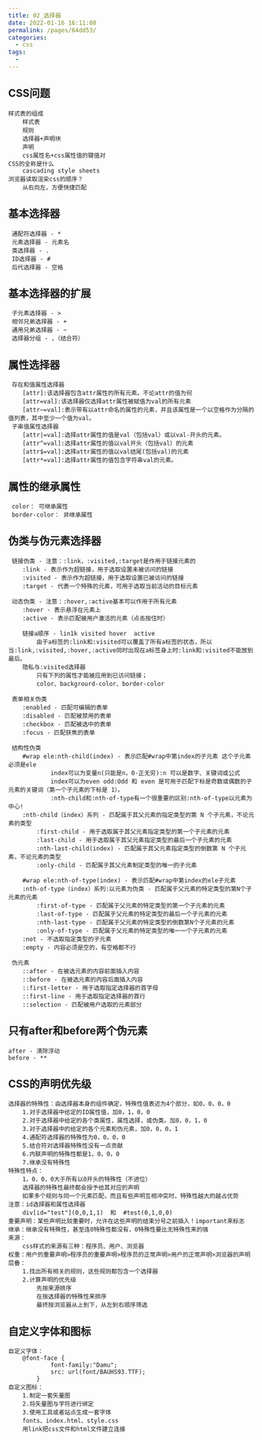 ```yaml
---
title: 02_选择器
date: 2022-01-16 16:11:08
permalink: /pages/64dd53/
categories:
  - css
tags:
  - 
---
```


## CSS问题
	样式表的组成
	 	样式表
	 	规则
	 	选择器+声明块
	 	声明
	 	css属性名+css属性值的键值对
	CSS的全称是什么
	 	cascading style sheets
	浏览器读取渲染css的顺序？
	 	从右向左，方便快捷匹配

## 基本选择器
	 通配符选择器 - *
	 元素选择器 - 元素名
	 类选择器 - .
	 ID选择器 - #
	 后代选择器 - 空格

## 基本选择器的扩展
     子元素选择器 - >
	 相邻兄弟选择器 - +
	 通用兄弟选择器 - ~
	 选择器分组 - ，（结合符）
## 属性选择器
	 存在和值属性选择器
	 	[attr]:该选择器包含attr属性的所有元素。不论attr的值为何
		[attr=val]:该选择器仅选择attr属性被赋值为val的所有元素
		[attr~=val]:表示带有以attr命名的属性的元素，并且该属性是一个以空格作为分隔的值列表，其中至少一个值为val。		 
	 子串值属性选择器
		[attr|=val]:选择attr属性的值是val（包括val）或以val-开头的元素。
		[attr^=val]:选择attr属性的值以val开头（包括val）的元素
		[attr$=val]:选择attr属性的值以val结尾(包括val)的元素
		[attr*=val]:选择attr属性的值包含字符串val的元素。

## 属性的继承属性
	 color： 可继承属性
	 border-color： 非继承属性
## 伪类与伪元素选择器
	 链接伪类 - 注意：:link，:visited,:target是作用于链接元素的
		:link - 表示作为超链接，用于选取设置未被访问的链接
		:visited - 表示作为超链接，用于选取设置已被访问的链接
		:target - 代表一个特殊的元素，可用于选取当前活动的目标元素

	 动态伪类 - 注意：:hover,:active基本可以作用于所有元素
		:hover - 表示悬浮在元素上
		:active - 表示匹配被用户激活的元素（点击按住时）

		链接a顺序 - lin1k visited hover  active
			由于a标签的:link和:visited可以覆盖了所有a标签的状态，所以当:link,:visited,:hover,:active同时出现在a标签身上时:link和:visited不能放到最后。
		隐私与:visited选择器
			只有下列的属性才能被应用到已访问链接；
			color、backgrourd-color、border-color

	 表单相关伪类 
		:enabled - 匹配可编辑的表单
		:disabled - 匹配被禁用的表单
		:checkbox - 匹配被选中的表单
		:focus - 匹配获焦的表单
		
	 结构性伪类
		#wrap ele:nth-child(index) - 表示匹配#wrap中第index的子元素 这个子元素必须是ele
            	index可以为变量n(只能是n，0-正无穷):n 可以是数字、关键词或公式
            	index可以为even odd:Odd 和 even 是可用于匹配下标是奇数或偶数的子元素的关键词（第一个子元素的下标是 1）。
                :nth-child和:nth-of-type有一个很重要的区别:nth-of-type以元素为中心!
		:nth-child（index）系列 - 匹配属于其父元素的指定类型的第 N 个子元素，不论元素的类型
			:first-child - 用于选取属于其父元素指定类型的第一个子元素的元素
			:last-child - 用于选取属于其父元素指定类型的最后一个子元素的元素
			:nth-last-child(index) - 匹配属于其父元素指定类型的倒数第 N 个子元素，不论元素的类型
			:only-child - 匹配属于其父元素制定类型的唯一的子元素

		#wrap ele:nth-of-type(index) - 表示匹配#wrap中第index的ele子元素
		:nth-of-type（index）系列:以元素为伪类 - 匹配属于父元素的特定类型的第N个子元素的元素
			:first-of-type - 匹配属于父元素的特定类型的第一个子元素的元素
			:last-of-type - 匹配属于父元素的特定类型的最后一个子元素的元素
			:nth-last-type - 匹配属于父元素的特定类型的倒数第N个子元素的元素
			:only-of-type - 匹配属于父元素的特定类型的唯一一个子元素的元素
		:not - 不选取指定类型的子元素
		:empty - 内容必须是空的，有空格都不行

	 伪元素
		::after - 在被选元素的内容前面插入内容
		::before - 在被选元素的内容后面插入内容
		::first-letter - 用于选取指定选择器的首字母
		::first-line - 用于选取指定选择器的首行
		::selection - 匹配被用户选取的元素部分

## 只有after和before两个伪元素
	after - 清除浮动
	before - **
## CSS的声明优先级
	选择器的特殊性：由选择器本身的组件确定，特殊性值表述为4个部分，如0，0，0，0
		1.对于选择器中给定的ID属性值，加0，1，0，0
		2.对于选择器中给定的各个类属性，属性选择，或伪类。加0，0，1，0
		3.对于选择器中的给定的各个元素和伪元素，加0，0，0，1
		4.通配符选择器的特殊性为0，0，0，0
		5.结合符对选择器特殊性没有一点贡献
		6.内联声明的特殊性都是1，0，0，0
		7.继承没有特殊性
	特殊性特点：
		1，0，0，0大于所有以0开头的特殊性（不进位）
		选择器的特殊性最终都会授予给其对应的声明
		如果多个规则与同一个元素匹配，而且有些声明互相冲突时，特殊性越大的越占优势
	注意：id选择器和属性选择器
		div[id="test"](0,0,1,1)  和  #test(0,1,0,0)
	重要声明：某些声明比较重要时，允许在这些声明的结束分号之前插入！important来标志
	继承：继承没有特殊性，甚至连0特殊性都没有，0特殊性要比无特殊性来的强
	来源：
		css样式的来源有三种：程序员、用户、浏览器
	权重：用户的重要声明>程序员的重要声明>程序员的正常声明>用户的正常声明>浏览器的声明
	层叠：
		1.找出所有相关的规则，这些规则都包含一个选择器
		2.计算声明的优先级
			先按来源排序
			在按选择器的特殊性来排序
			最终按浏览器从上到下，从左到右顺序筛选
## 自定义字体和图标
	自定义字体：
		@font-face {
				font-family:"Damu";
				src: url(font/BAUHS93.TTF);
			}
	自定义图标：
		1.制定一套矢量图
		2.将矢量图与字符进行绑定
		3.使用工具或者站点生成一套字体
		fonts、index.html、style.css
		用link把css文件和html文件建立连接





